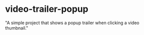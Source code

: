 # video-trailer-popup
"A simple project that shows a popup trailer when clicking a video thumbnail."

